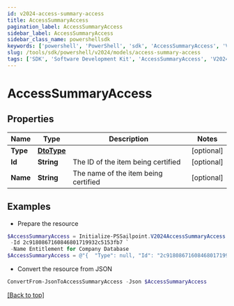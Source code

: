 ```yaml
---
id: v2024-access-summary-access
title: AccessSummaryAccess
pagination_label: AccessSummaryAccess
sidebar_label: AccessSummaryAccess
sidebar_class_name: powershellsdk
keywords: ['powershell', 'PowerShell', 'sdk', 'AccessSummaryAccess', 'V2024AccessSummaryAccess'] 
slug: /tools/sdk/powershell/v2024/models/access-summary-access
tags: ['SDK', 'Software Development Kit', 'AccessSummaryAccess', 'V2024AccessSummaryAccess']
---
```



# AccessSummaryAccess

## Properties

Name | Type | Description | Notes
------------ | ------------- | ------------- | -------------
**Type** | [**DtoType**](dto-type) |  | [optional] 
**Id** | **String** | The ID of the item being certified | [optional] 
**Name** | **String** | The name of the item being certified | [optional] 

## Examples

- Prepare the resource
```powershell
$AccessSummaryAccess = Initialize-PSSailpoint.V2024AccessSummaryAccess  -Type null `
 -Id 2c9180867160846801719932c5153fb7 `
 -Name Entitlement for Company Database
$AccessSummaryAccess = @"{  "Type": null, "Id": "2c9180867160846801719932c5153fb7", "Name": "Entitlement for Company Database" }"@
```

- Convert the resource from JSON
```powershell
ConvertFrom-JsonToAccessSummaryAccess -Json $AccessSummaryAccess
```


[[Back to top]](#) 

